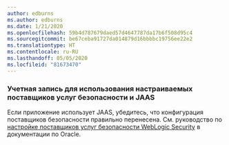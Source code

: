 ```yaml
---
author: edburns
ms.author: edburns
ms.date: 1/21/2020
ms.openlocfilehash: 59b4d787679daed57d4647787da17b6f508d95c4
ms.sourcegitcommit: be67ceba91727da014879d16bbbbc19756ee22e2
ms.translationtype: HT
ms.contentlocale: ru-RU
ms.lasthandoff: 05/05/2020
ms.locfileid: "81673470"
---
```

### <a name="account-for-the-use-of-custom-security-providers-and-jaas"></a>Учетная запись для использования настраиваемых поставщиков услуг безопасности и JAAS

Если приложение использует JAAS, убедитесь, что конфигурация поставщиков безопасности правильно перенесена. См. руководство по [настройке поставщиков услуг безопасности WebLogic Security](https://docs.oracle.com/middleware/12213/wls/SECMG/providers_intro.htm) в документации по Oracle.
